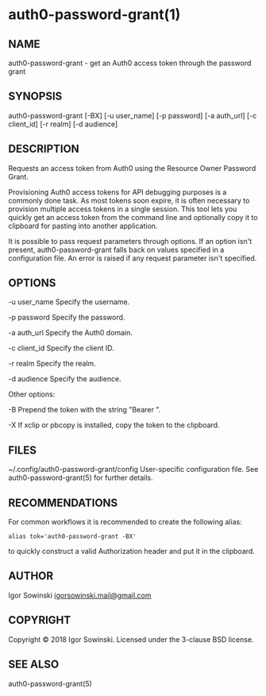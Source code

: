 auth0-password-grant(1)
=======================


NAME
----
auth0-password-grant - get an Auth0 access token through the password grant


SYNOPSIS
--------
auth0-password-grant [-BX] [-u user_name] [-p password] [-a auth_url] [-c client_id] [-r realm] [-d audience]


DESCRIPTION
-----------
Requests an access token from Auth0 using the Resource Owner Password Grant.

Provisioning Auth0 access tokens for API debugging purposes is a commonly done task. As most tokens soon expire, it is often necessary to provision multiple access tokens in a single session. This tool lets you quickly get an access token from the command line and optionally copy it to clipboard for pasting into another application.

It is possible to pass request parameters through options. If an option isn't present, auth0-password-grant falls back on values specified in a configuration file. An error is raised if any request parameter isn't specified.


OPTIONS
-------
-u user_name
	Specify the username.

-p password
	Specify the password.

-a auth_url
	Specify the Auth0 domain.

-c client_id
	Specify the client ID.

-r realm
	Specify the realm.

-d audience
	Specify the audience.

Other options:

-B	Prepend the token with the string "Bearer ".

-X	If xclip or pbcopy is installed, copy the token to the clipboard.


FILES
-----
~/.config/auth0-password-grant/config
	User-specific configuration file. See auth0-password-grant(5) for further details.


RECOMMENDATIONS
---------------
For common workflows it is recommended to create the following alias:

	alias tok='auth0-password-grant -BX'

to quickly construct a valid Authorization header and put it in the clipboard.


AUTHOR
------
Igor Sowinski <igorsowinski.mail@gmail.com>


COPYRIGHT
---------
Copyright © 2018 Igor Sowinski.  Licensed under the 3-clause BSD license.


SEE ALSO
--------
auth0-password-grant(5)
